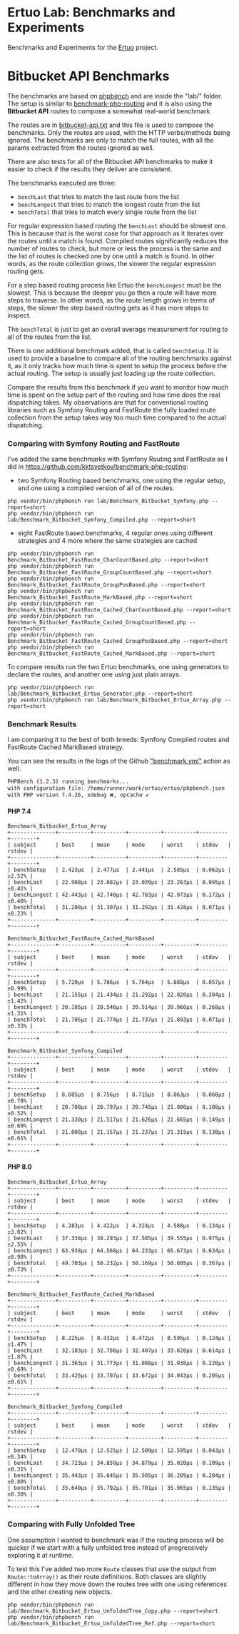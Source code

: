 # Ertuo Lab: Benchmarks and Experiments

Benchmarks and Experiments for the [Ertuo](https://github.com/ertuo-php) project.

# Bitbucket API Benchmarks

The benchmarks are based on [phpbench](https://github/phpbench/phpbench) and are inside the "lab/" folder. The setup is similar to [benchmark-php-routing](https://github.com/kktsvetkov/benchmark-php-routing) and it is also using the **Bitbucket API** routes to compose a somewhat real-world benchmark.

The routes are in [bitbucket-api.txt](lab/Benchmark_Bitbucket/bitbucket-api.txt) and this file is used to compose the benchmarks. Only the routes are used, with the HTTP verbs/methods being ignored. The benchmarks are only to match the full routes, with all the params extracted from the routes ignored as well.

There are also tests for all of the Bitbucket API benchmarks to make it easier to check if the results they deliver are consistent.

The benchmarks executed are three:

* `benchLast` that tries to match the last route from the list
* `benchLongest` that tries to match the longest route from the list
* `benchTotal` that tries to match every single route from the list

For regular expression based routing the `benchLast` should be slowest one. This is because that is the worst case for that approach as it iterates over the routes until a match is found. Compiled routes significantly reduces the number of routes to check, but more or less the process is the same and the list of routes is checked one by one until a match is found. In other words, as the route collection grows, the slower the regular expression routing gets.

For a step based routing process like Ertuo the `benchLongest` must be the slowest. This is because the deeper you go then a route will have more steps to traverse. In other words, as the route length grows in terms of steps, the slower the step based routing gets as it has more steps to inspect.

The `benchTotal` is just to get an overall average measurement for routing to all of the routes from the list.

There is one additional benchmark added, that is called `benchSetup`. It is used to provide a baseline to compare all of the routing benchmarks against it, as it only tracks how much time is spent to setup the process before the actual routing. The setup is usually just loading up the route collection.

Compare the results from this benchmark if you want to monitor how much time is spent on the setup part of the routing and how time does the real dispatching takes. My observations are that for conventional routing libraries such as Symfony Routing and FastRoute the fully loaded route collection from the setup takes way too much time compared to the actual dispatching.

### Comparing with Symfony Routing and FastRoute

I've added the same benchmarks with Symfony Routing and FastRoute as I did in https://github.com/kktsvetkov/benchmark-php-routing:

* two Symfony Routing based benchmarks, one using the regular setup, and one using a compiled version of all of the routes.
```
php vendor/bin/phpbench run lab/Benchmark_Bitbucket_Symfony.php --report=short
php vendor/bin/phpbench run lab/Benchmark_Bitbucket_Symfony_Compiled.php --report=short
```

* eight FastRoute based benchmarks, 4 regular ones using different strategies and 4 more where the same strategies are cached
```
php vendor/bin/phpbench run Benchmark_Bitbucket_FastRoute_CharCountBased.php --report=short
php vendor/bin/phpbench run Benchmark_Bitbucket_FastRoute_GroupCountBased.php --report=short
php vendor/bin/phpbench run Benchmark_Bitbucket_FastRoute_GroupPosBased.php --report=short
php vendor/bin/phpbench run Benchmark_Bitbucket_FastRoute_MarkBased.php --report=short
php vendor/bin/phpbench run Benchmark_Bitbucket_FastRoute_Cached_CharCountBased.php --report=short
php vendor/bin/phpbench run Benchmark_Bitbucket_FastRoute_Cached_GroupCountBased.php --report=short
php vendor/bin/phpbench run Benchmark_Bitbucket_FastRoute_Cached_GroupPosBased.php --report=short
php vendor/bin/phpbench run Benchmark_Bitbucket_FastRoute_Cached_MarkBased.php --report=short
```

To compare results run the two Ertuo benchmarks, one using generators to declare the routes, and another one using just plain arrays.
```
php vendor/bin/phpbench run lab/Benchmark_Bitbucket_Ertuo_Generator.php --report=short
php vendor/bin/phpbench run lab/Benchmark_Bitbucket_Ertuo_Array.php --report=short
```

### Benchmark Results

I am comparing it to the best of both breeds: Symfony Compiled routes and FastRoute Cached MarkBased strategy.

You can see the results in the logs of the Github ["benchmark.yml"](https://github.com/ertuo-php/ertuo/actions/workflows/benchmark.yml) action as well.

```sh
PHPBench (1.2.3) running benchmarks...
with configuration file: /home/runner/work/ertuo/ertuo/phpbench.json
with PHP version 7.4.26, xdebug ❌, opcache ✔
```

#### PHP 7.4

```
Benchmark_Bitbucket_Ertuo_Array
+--------------+----------+----------+----------+----------+---------+--------+
| subject      | best     | mean     | mode     | worst    | stdev   | rstdev |
+--------------+----------+----------+----------+----------+---------+--------+
| benchSetup   | 2.423μs  | 2.477μs  | 2.441μs  | 2.585μs  | 0.062μs | ±2.52% |
| benchLast    | 22.988μs | 23.082μs | 23.039μs | 23.263μs | 0.095μs | ±0.41% |
| benchLongest | 42.443μs | 42.740μs | 42.783μs | 42.973μs | 0.172μs | ±0.40% |
| benchTotal   | 31.208μs | 31.307μs | 31.292μs | 31.428μs | 0.071μs | ±0.23% |
+--------------+----------+----------+----------+----------+---------+--------+

Benchmark_Bitbucket_FastRoute_Cached_MarkBased
+--------------+----------+----------+----------+----------+---------+--------+
| subject      | best     | mean     | mode     | worst    | stdev   | rstdev |
+--------------+----------+----------+----------+----------+---------+--------+
| benchSetup   | 5.720μs  | 5.786μs  | 5.764μs  | 5.888μs  | 0.057μs | ±0.99% |
| benchLast    | 21.155μs | 21.434μs | 21.292μs | 22.020μs | 0.304μs | ±1.42% |
| benchLongest | 20.185μs | 20.546μs | 20.514μs | 20.960μs | 0.268μs | ±1.31% |
| benchTotal   | 21.705μs | 21.774μs | 21.737μs | 21.893μs | 0.071μs | ±0.33% |
+--------------+----------+----------+----------+----------+---------+--------+

Benchmark_Bitbucket_Symfony_Compiled
+--------------+----------+----------+----------+----------+---------+--------+
| subject      | best     | mean     | mode     | worst    | stdev   | rstdev |
+--------------+----------+----------+----------+----------+---------+--------+
| benchSetup   | 8.685μs  | 8.756μs  | 8.715μs  | 8.863μs  | 0.068μs | ±0.78% |
| benchLast    | 20.708μs | 20.797μs | 20.745μs | 21.000μs | 0.108μs | ±0.52% |
| benchLongest | 21.330μs | 21.517μs | 21.626μs | 21.665μs | 0.149μs | ±0.69% |
| benchTotal   | 21.008μs | 21.157μs | 21.237μs | 21.315μs | 0.130μs | ±0.61% |
+--------------+----------+----------+----------+----------+---------+--------+
```

#### PHP 8.0

```
Benchmark_Bitbucket_Ertuo_Array
+--------------+----------+----------+----------+----------+---------+--------+
| subject      | best     | mean     | mode     | worst    | stdev   | rstdev |
+--------------+----------+----------+----------+----------+---------+--------+
| benchSetup   | 4.283μs  | 4.422μs  | 4.324μs  | 4.588μs  | 0.134μs | ±3.02% |
| benchLast    | 37.338μs | 38.293μs | 37.585μs | 39.555μs | 0.975μs | ±2.55% |
| benchLongest | 63.938μs | 64.568μs | 64.233μs | 65.673μs | 0.634μs | ±0.98% |
| benchTotal   | 49.703μs | 50.232μs | 50.169μs | 50.805μs | 0.367μs | ±0.73% |
+--------------+----------+----------+----------+----------+---------+--------+

Benchmark_Bitbucket_FastRoute_Cached_MarkBased
+--------------+----------+----------+----------+----------+---------+--------+
| subject      | best     | mean     | mode     | worst    | stdev   | rstdev |
+--------------+----------+----------+----------+----------+---------+--------+
| benchSetup   | 8.225μs  | 8.432μs  | 8.472μs  | 8.595μs  | 0.124μs | ±1.47% |
| benchLast    | 32.183μs | 32.756μs | 32.407μs | 33.820μs | 0.614μs | ±1.87% |
| benchLongest | 31.363μs | 31.773μs | 31.888μs | 31.938μs | 0.220μs | ±0.69% |
| benchTotal   | 33.425μs | 33.707μs | 33.672μs | 34.043μs | 0.205μs | ±0.61% |
+--------------+----------+----------+----------+----------+---------+--------+

Benchmark_Bitbucket_Symfony_Compiled
+--------------+----------+----------+----------+----------+---------+--------+
| subject      | best     | mean     | mode     | worst    | stdev   | rstdev |
+--------------+----------+----------+----------+----------+---------+--------+
| benchSetup   | 12.470μs | 12.525μs | 12.509μs | 12.595μs | 0.043μs | ±0.34% |
| benchLast    | 34.723μs | 34.859μs | 34.879μs | 35.020μs | 0.109μs | ±0.31% |
| benchLongest | 35.443μs | 35.645μs | 35.505μs | 36.205μs | 0.284μs | ±0.80% |
| benchTotal   | 35.640μs | 35.792μs | 35.701μs | 35.965μs | 0.135μs | ±0.38% |
+--------------+----------+----------+----------+----------+---------+--------+
```

### Comparing with Fully Unfolded Tree

One assumption I wanted to benchmark was if the routing process will be quicker if we start with a fully unfolded tree instead of progressively exploring it at runtime.

To test this I've added two more `Route` classes that use the output from `Route::toArray()` as their route definitions. Both classes are slightly different in how they move down the routes tree with one using references and the other creating new objects.
```
php vendor/bin/phpbench run lab/Benchmark_Bitbucket_Ertuo_UnfoldedTree_Copy.php --report=short
php vendor/bin/phpbench run lab/Benchmark_Bitbucket_Ertuo_UnfoldedTree_Ref.php --report=short
```
